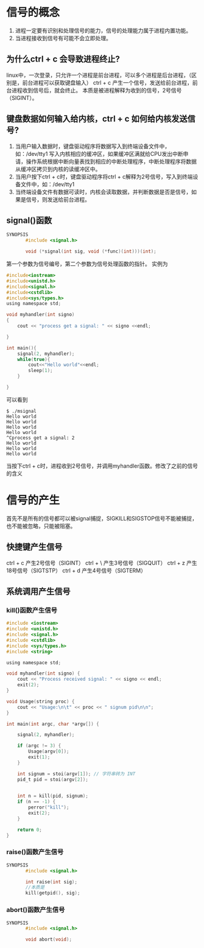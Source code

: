 # 信号的概念
1. 进程一定要有识别和处理信号的能力，信号的处理能力属于进程内置功能。
2. 当进程接收到信号有可能不会立即处理。

## 为什么ctrl + c 会导致进程终止?
linux中，一次登录，只允许一个进程是前台进程，可以多个进程是后台进程，（区别是，前台进程可以获取键盘输入）
ctrl + c 产生一个信号，发送给前台进程，前台进程收到信号后，就会终止。
本质是被进程解释为收到的信号，2号信号（SIGINT）。   


## 键盘数据如何输入给内核，ctrl + c 如何给内核发送信号?
1. 当用户输入数据时，键盘驱动程序将数据写入到终端设备文件中，如：/dev/tty1
   写入内核相应的缓冲区，如果缓冲区满就给CPU发出中断申请，操作系统根据中断向量表找到相应的中断处理程序，中断处理程序将数据从缓冲区拷贝到内核的读缓冲区中。
2. 当用户按下ctrl + c时，键盘驱动程序将ctrl + c解释为2号信号，写入到终端设备文件中，如：/dev/tty1
3. 当终端设备文件有数据可读时，内核会读取数据，并判断数据是否是信号，如果是信号，则发送给前台进程。

## signal()函数
```c
SYNOPSIS
       #include <signal.h>

       void (*signal(int sig, void (*func)(int)))(int);
```
第一个参数为信号编号，第二个参数为信号处理函数的指针。
实例为
```c
#include<iostream>
#include<unistd.h>
#include<signal.h>
#include<cstdlib>
#include<sys/types.h>
using namespace std;

void myhandler(int signo)
{
    cout << "process get a signal: " << signo <<endl;

}

int main(){
    signal(2, myhandler);
    while(true){
        cout<<"Hello world"<<endl;
        sleep(1);
    }

}
```
可以看到
```shell
$ ./msignal 
Hello world
Hello world
Hello world
Hello world
^Cprocess get a signal: 2
Hello world
Hello world
Hello world
```
当按下ctrl + c时，进程收到2号信号，并调用myhandler函数。修改了之前的信号的含义


# 信号的产生
首先不是所有的信号都可以被signal捕捉，SIGKILL和SIGSTOP信号不能被捕捉，也不能被忽略，只能被阻塞。
## 快捷键产生信号
ctrl + c 产生2号信号（SIGINT）
ctrl + \ 产生3号信号（SIGQUIT）
ctrl + z 产生18号信号（SIGTSTP）
ctrl + d 产生4号信号（SIGTERM）
## 系统调用产生信号
### kill()函数产生信号

```c
#include <iostream>
#include <unistd.h>
#include <signal.h>
#include <cstdlib>
#include <sys/types.h>
#include <string>

using namespace std;

void myhandler(int signo) {
    cout << "Process received signal: " << signo << endl;
    exit(2);
}

void Usage(string proc) {
    cout << "Usage:\n\t" << proc << " signum pid\n\n";
}

int main(int argc, char *argv[]) {

    signal(2, myhandler); 

    if (argc != 3) {
        Usage(argv[0]);
        exit(1);
    }

    int signum = stoi(argv[1]); // 字符串转为 INT
    pid_t pid = stoi(argv[2]);

   
    int n = kill(pid, signum);
    if (n == -1) {
        perror("kill");
        exit(2);
    }

    return 0;
}
```

### raise()函数产生信号
```c
SYNOPSIS
       #include <signal.h>

       int raise(int sig);  
       //本质是
       kill(getpid(), sig);
```


### abort()函数产生信号
```c
SYNOPSIS
       #include <signal.h>

       void abort(void);
```

